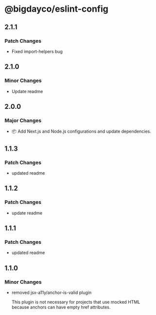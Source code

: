 # @bigdayco/eslint-config

## 2.1.1

### Patch Changes

- Fixed import-helpers bug

## 2.1.0

### Minor Changes

- Update readme

## 2.0.0

### Major Changes

- 📦 Add Next.js and Node.js configurations and update dependencies.

## 1.1.3

### Patch Changes

- updated readme

## 1.1.2

### Patch Changes

- update readme

## 1.1.1

### Patch Changes

- updated readme

## 1.1.0

### Minor Changes

- removed jsx-a11y/anchor-is-valid plugin

  This plugin is not necessary for projects that use mocked HTML because anchors can have empty href attributes.

